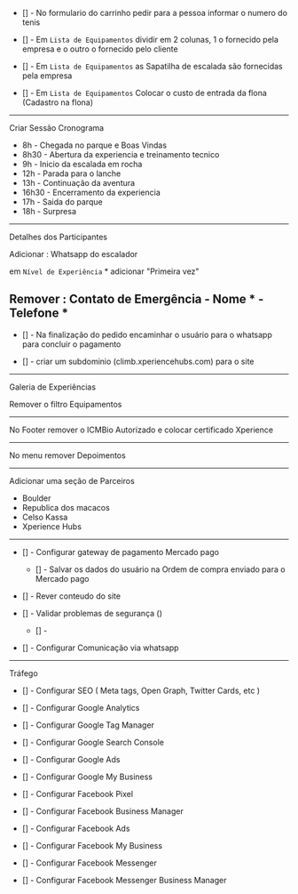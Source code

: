 
- [] - No formulario do carrinho pedir para a pessoa informar o numero do tenis

- [] - Em `Lista de Equipamentos` dividir em 2 colunas, 1 o fornecido pela empresa e o outro o fornecido pelo cliente

- [] - Em `Lista de Equipamentos` as Sapatilha de escalada são fornecidas pela empresa

- [] - Em `Lista de Equipamentos` Colocar o custo de entrada da flona (Cadastro na flona)

---
Criar Sessão Cronograma

- 8h - Chegada no parque e Boas Vindas
- 8h30 - Abertura da experiencia e treinamento tecnico
- 9h - Inicio da escalada em rocha
- 12h - Parada para o lanche
- 13h - Continuação da aventura
- 16h30 - Encerramento da experiencia
- 17h - Saida do parque
- 18h - Surpresa
---
Detalhes dos Participantes

Adicionar : Whatsapp do escalador

em `Nível de Experiência` * adicionar "Primeira vez"

Remover : Contato de Emergência - Nome * - Telefone *
---

- [] - Na finalização do pedido encaminhar o usuário para o whatsapp para concluir o pagamento

- [] - criar um subdominio (climb.xperiencehubs.com) para o site

---

Galeria de Experiências

Remover o filtro Equipamentos

---

No Footer remover o ICMBio Autorizado e colocar certificado Xperience

---

No menu remover Depoimentos

---

Adicionar uma seção de Parceiros 

- Boulder
- Republica dos macacos
- Celso Kassa
- Xperience Hubs

---

- [] - Configurar gateway de pagamento Mercado pago
    - [] - Salvar os dados do usuário na Ordem de compra enviado para o Mercado pago

- [] - Rever conteudo do site

- [] - Validar problemas de segurança ()
  - [] - 

- [] - Configurar Comunicação via whatsapp

---

Tráfego

- [] - Configurar SEO ( Meta tags, Open Graph, Twitter Cards, etc )

- [] - Configurar Google Analytics

- [] - Configurar Google Tag Manager

- [] - Configurar Google Search Console

- [] - Configurar Google Ads

- [] - Configurar Google My Business

- [] - Configurar Facebook Pixel

- [] - Configurar Facebook Business Manager

- [] - Configurar Facebook Ads

- [] - Configurar Facebook My Business

- [] - Configurar Facebook Messenger

- [] - Configurar Facebook Messenger Business Manager